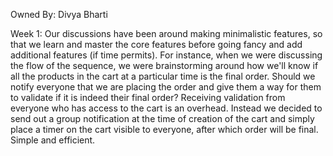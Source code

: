 Owned By: Divya Bharti

Week 1: Our discussions have been around making minimalistic features, so that we learn and master the core features 
before going fancy and add additional features (if time permits). For instance, when we were discussing the flow of the 
sequence, we were brainstorming around how we'll know if all the products in the cart at a particular time is the final order.
Should we notify everyone that we are placing the order and give them a way for them to validate if it is indeed their 
final order? Receiving validation from everyone who has access to the  cart is an overhead. Instead we decided to send out 
a group notification at the time of creation of the cart and simply place a timer on the cart visible to everyone,
after which order will be final. Simple and efficient.
